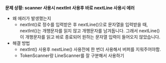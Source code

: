 **문제 상황: scanner 사용시 nextInt 사용후 바로 nextLine 사용시 에러**
- 왜 에러가 발생했는지 
  - nextInt()로 정수를 입력받은 후 nextLine()으로 문자열을 입력받을 때, nextInt()는 개행문자를 읽지 않고 개행문자를 남겨둡니다. 그래서 nextLine()이 개행문자를 읽고 바로 종료되어 원하는 문자열 입력이 들어오지 않았습니다.
- 해결 방법
  - nextInt() 사용후 nextLine() 사용전에 한 번더 사용해서 버퍼를 지워주어야함.
  - TokenScanner랑 LineScanner를 잘 구분해서 사용하기